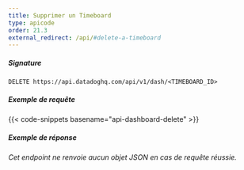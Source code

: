 ```yaml
---
title: Supprimer un Timeboard
type: apicode
order: 21.3
external_redirect: /api/#delete-a-timeboard
---
```


##### Signature
`DELETE https://api.datadoghq.com/api/v1/dash/<TIMEBOARD_ID>`
##### Exemple de requête
{{< code-snippets basename="api-dashboard-delete" >}}
##### Exemple de réponse
*Cet endpoint ne renvoie aucun objet JSON en cas de requête réussie.*

